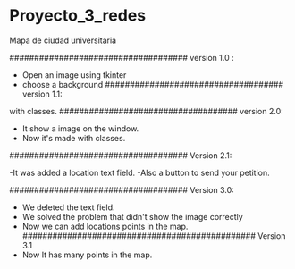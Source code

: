 # Proyecto_3_redes
Mapa de ciudad universitaria

####################################
version 1.0 :

- Open an image using tkinter
- choose a background
####################################
version 1.1:

with classes.
####################################
version 2.0:

- It show a image on the window.
- Now it's made with classes.

####################################
Version 2.1:

-It was added a location text field.
-Also a button to send your petition.

####################################
Version 3.0:

- We deleted the text field.
- We solved the problem that didn't show the image correctly
- Now we can add locations points in the map.
###############################################
Version 3.1
- Now It has many points in the map.
 
